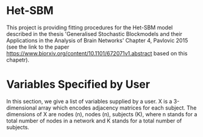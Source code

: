 # Het-SBM
This project is providing fitting procedures for the Het-SBM model described in the thesis 'Generalised Stochastic Blockmodels and their Applications in the Analysis of Brain Networks' Chapter 4, Pavlovic 2015 (see the link to the paper https://www.biorxiv.org/content/10.1101/672071v1.abstract based on this chapetr). 
# Variables Specified by User
In this section, we give a list of variables supplied by a user. X is a 3-dimensional array which encodes adjacency matrices for each subject. The dimensions of X are nodes (n), nodes (n), subjects (K), where n stands for a total number of nodes in a network and K stands for a total number of subjects.
